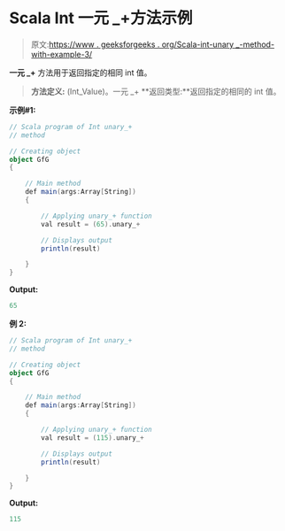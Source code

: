 # Scala Int 一元 _+方法示例

> 原文:[https://www . geeksforgeeks . org/Scala-int-unary _-method-with-example-3/](https://www.geeksforgeeks.org/scala-int-unary_-method-with-example-3/)

**一元 _+** 方法用于返回指定的相同 int 值。

> **方法定义:** (Int_Value)。一元 _+
> **返回类型:**返回指定的相同的 int 值。

**示例#1:**

```scala
// Scala program of Int unary_+
// method

// Creating object
object GfG
{ 

    // Main method
    def main(args:Array[String])
    {

        // Applying unary_+ function
        val result = (65).unary_+

        // Displays output
        println(result)

    }
} 
```

**Output:**

```scala
65

```

**例 2:**

```scala
// Scala program of Int unary_+
// method

// Creating object
object GfG
{ 

    // Main method
    def main(args:Array[String])
    {

        // Applying unary_+ function
        val result = (115).unary_+

        // Displays output
        println(result)

    }
} 
```

**Output:**

```scala
115

```
